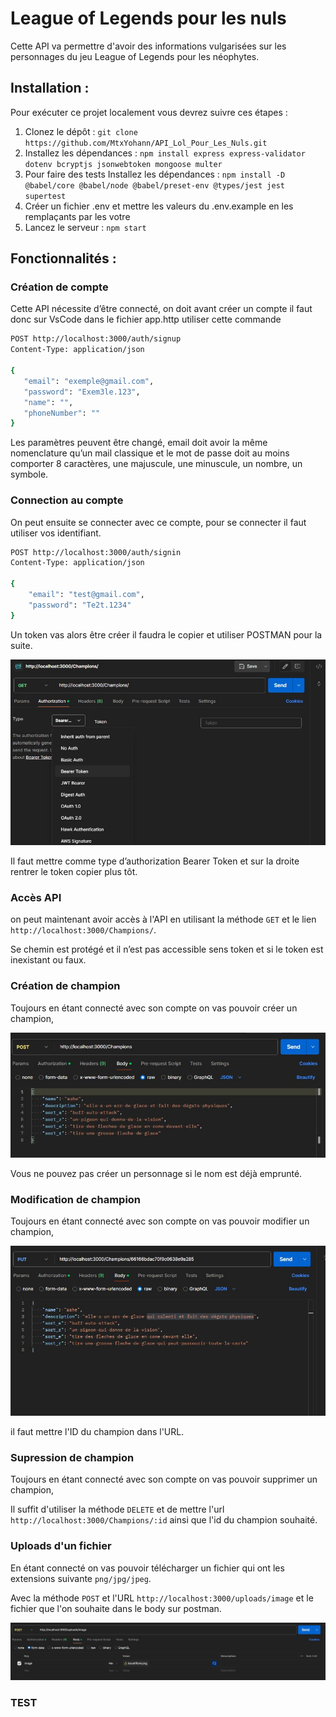 # League of Legends pour les nuls

Cette API va permettre d'avoir des informations vulgarisées sur les personnages du jeu League of Legends pour les néophytes.

## Installation :

Pour exécuter ce projet localement vous devrez suivre ces étapes :

1. Clonez le dépôt : `git clone https://github.com/MtxYohann/API_Lol_Pour_Les_Nuls.git`
2. Installez les dépendances : `npm install express express-validator dotenv bcryptjs jsonwebtoken mongoose multer`
3. Pour faire des tests Installez les dépendances : `npm install -D @babel/core @babel/node @babel/preset-env @types/jest jest supertest` 
4. Créer un fichier .env et mettre les valeurs du .env.example en les remplaçants par les votre
5. Lancez le serveur : `npm start`

## Fonctionnalités :

### Création de compte
Cette API nécessite d’être connecté, on doit avant créer un compte il faut donc sur VsCode dans le fichier app.http utiliser cette commande
 ```bash
POST http://localhost:3000/auth/signup
Content-Type: application/json

{
    "email": "exemple@gmail.com",
    "password": "Exem3le.123",
    "name": "",
    "phoneNumber": ""
}
```
Les paramètres peuvent être changé, email doit avoir la même nomenclature qu’un mail classique et le mot de passe doit au moins comporter 8 caractères, une majuscule, une minuscule, un nombre, un symbole.

### Connection au compte
On peut ensuite se connecter avec ce compte, pour se connecter il faut utiliser vos identifiant.
```bash
POST http://localhost:3000/auth/signin
Content-Type: application/json

{
    "email": "test@gmail.com",
    "password": "Te2t.1234"
}
```
Un token vas alors être créer il faudra le copier et utiliser POSTMAN pour la suite.
 
![Alt text](/images/gitImg/token.jpg)


Il faut mettre comme type d’authorization Bearer Token et sur la droite rentrer le token copier plus tôt.

### Accès API
on peut maintenant avoir accès à l'API en utilisant la méthode `GET` et le lien `http://localhost:3000/Champions/`.

Se chemin est protégé et il n’est pas accessible sens token et si le token est inexistant ou faux.

### Création de champion

Toujours en étant connecté avec son compte on vas pouvoir créer un champion,

![Alt text](/images/gitImg/creation.jpg)

Vous ne pouvez pas créer un personnage si le nom est déjà emprunté.

### Modification de champion 

Toujours en étant connecté avec son compte on vas pouvoir modifier un champion,

![update](/images/gitImg/update.jpg)

il faut mettre l'ID du champion dans l'URL.

### Supression de champion 

Toujours en étant connecté avec son compte on vas pouvoir supprimer un champion,

Il suffit d'utiliser la méthode `DELETE` et de mettre l'url `http://localhost:3000/Champions/:id` ainsi que l'id du champion souhaité.

### Uploads d'un fichier 

En étant connecté on vas pouvoir télécharger un fichier qui ont les extensions suivante `png/jpg/jpeg`.

Avec la méthode `POST` et l'URL `http://localhost:3000/uploads/image` et le fichier que l'on souhaite dans le body sur postman.

![upload](/images/gitImg/upload.jpg)

### TEST